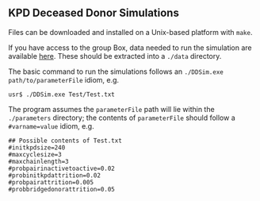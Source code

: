 
## KPD Deceased Donor Simulations

Files can be downloaded and installed on a Unix-based platform with `make`.

If you have access to the group Box, data needed to run the simulation
are available [here](https://umich.app.box.com/folder/75240512306
"MBox link"). These should be extracted into a `./data` directory.

The basic command to run the simulations follows an `./DDSim.exe
path/to/parameterFile` idiom, e.g.

```Shell
usr$ ./DDSim.exe Test/Test.txt
```

The program assumes the `parameterFile` path will lie within the
`./parameters` directory; the contents of `parameterFile` should
follow a `#varname=value` idiom, e.g.

```
## Possible contents of Test.txt
#initkpdsize=240
#maxcyclesize=3
#maxchainlength=3
#probpairinactivetoactive=0.02
#probinitkpdattrition=0.02
#probpairattrition=0.005
#probbridgedonorattrition=0.05
```
